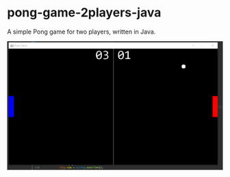 # pong-game-2players-java

A simple Pong game for two players, written in Java.

![alt text](https://github.com/suncanjenamesecini/pong-game-2players-java/blob/master/Pong2.PNG?raw=true)
